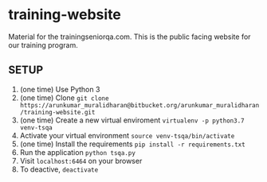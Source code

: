 # training-website

Material for the trainingseniorqa.com. This is the public facing website for our training program.

## SETUP

1. (one time) Use Python 3
2. (one time) Clone `git clone https://arunkumar_muralidharan@bitbucket.org/arunkumar_muralidharan/training-website.git`
3. (one time) Create a new virtual enviroment `virtualenv -p python3.7 venv-tsqa`
4. Activate your virtual environment `source venv-tsqa/bin/activate`
5. (one time) Install the requirements `pip install -r requirements.txt`
6. Run the application `python tsqa.py`
7. Visit `localhost:6464` on your browser
8. To deactive, `deactivate`